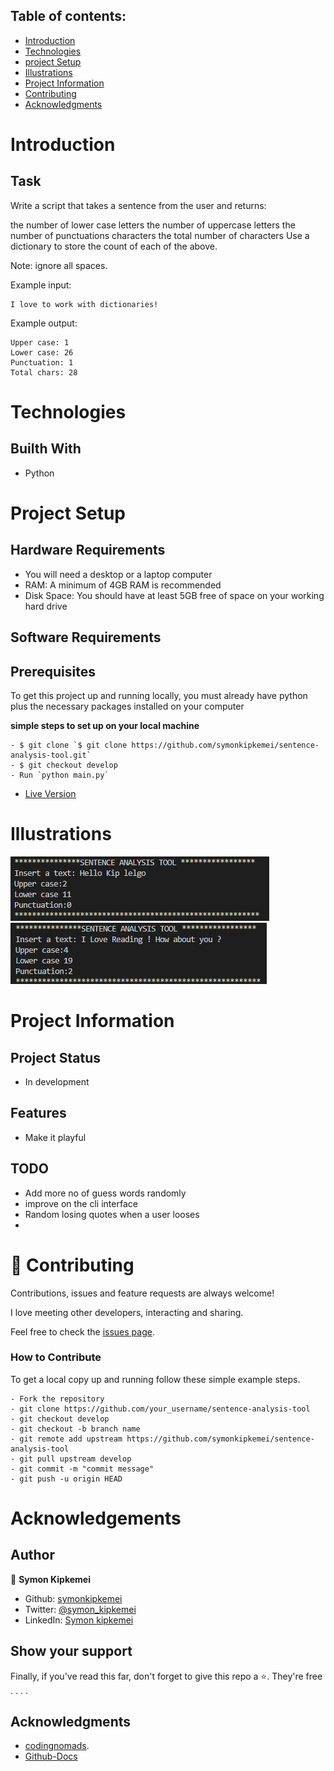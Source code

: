 

## Table of contents:
- [Introduction](#intro)
- [Technologies](#tech)
- [project Setup](#projo)
- [Illustrations](#illus)
- [Project Information](#info)
- [Contributing](#contri)
- [Acknowledgments](#know)

<INTRODUCTION>

<h1 id="intro">Introduction</h1>

## Task

Write a script that takes a sentence from the user and returns:

the number of lower case letters
the number of uppercase letters
the number of punctuations characters
the total number of characters
Use a dictionary to store the count of each of the above.

Note: ignore all spaces.

Example input:
```
I love to work with dictionaries!
```

Example output:

```
Upper case: 1
Lower case: 26
Punctuation: 1
Total chars: 28
```

<TECHNOLOGIES>

<h1 id="tech">Technologies</h1>

## Builth With
- Python


<PROJECT-SETUP>

<h1 id="projo">Project Setup</h1>


## Hardware Requirements
- You will need a desktop or a laptop computer
- RAM: A minimum of 4GB RAM is recommended
- Disk Space: You should have at least 5GB free of space on your working hard drive

## Software Requirements

## Prerequisites

To get this project up and running locally, you must already have python plus the necessary packages installed on your computer

**simple steps to set up on your local machine**

```
- $ git clone `$ git clone https://github.com/symonkipkemei/sentence-analysis-tool.git`
- $ git checkout develop
- Run `python main.py`
```

- [Live Version](https://replit.com/@symonkipkemei/sentence-analysis-tool#main.py)


<ILLUSTRATIONS>

<h1 id="illus">Illustrations</h1>

![Example 1](Example_1.PNG)
![Example 2](Example_2.PNG)

<PROJECT-INFORMATION>

<h1 id="info">Project Information</h1>

## Project Status
- In development

## Features
- Make it playful

## TODO
- Add more no of guess words randomly
- improve on the cli interface
- Random losing quotes when a user looses
- 


<CONTRIBUTING>

<h1 id="contri">🤝 Contributing</h1>

Contributions, issues and feature requests are always welcome!

I love meeting other developers, interacting and sharing.

Feel free to check the [issues page](https://github.com/symonkipkemei/sentence-analysis-tool/issues).

### How to Contribute

To get a local copy up and running follow these simple example steps.

```
- Fork the repository
- git clone https://github.com/your_username/sentence-analysis-tool
- git checkout develop
- git checkout -b branch name
- git remote add upstream https://github.com/symonkipkemei/sentence-analysis-tool
- git pull upstream develop
- git commit -m "commit message"
- git push -u origin HEAD
```


<ACKNOWLEDGMENTS>

<h1 id="know">Acknowledgements</h1>

## Author

👤 **Symon Kipkemei**

- Github: [symonkipkemei](https://github.com/symonkipkemei)
- Twitter: [@symon_kipkemei](https://twitter.com/symon_kipkemei)
- LinkedIn: [Symon kipkemei](https://www.linkedin.com/in/symon-kipkemei/)


## Show your support

Finally, if you've read this far, don't forget to give this repo a ⭐️. They're free . . . .

## Acknowledgments

- [codingnomads](https://codingnomads.co/).
- [Github-Docs](https://docs.github.com/en/get-started/writing-on-github/getting-started-with-writing-and-formatting-on-github/basic-writing-and-formatting-syntax#uploading-assets)












 